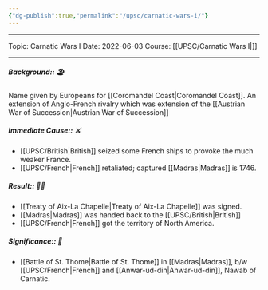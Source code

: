 ```yaml
---
{"dg-publish":true,"permalink":"/upsc/carnatic-wars-i/"}
---
```


----
Topic: Carnatic Wars I
Date: 2022-06-03
Course: [[UPSC/Carnatic Wars I\|]] 

----



##### Background:: 🏖️ 
Name given by Europeans for [[Coromandel Coast\|Coromandel Coast]].  An extension of Anglo-French rivalry which was extension of the [[Austrian War of Succession\|Austrian War of Succession]] 

##### Immediate Cause:: ⚔️
- [[UPSC/British\|British]] seized some French ships to provoke the much weaker France.
- [[UPSC/French\|French]] retaliated; captured [[Madras\|Madras]] is 1746.  

##### Result:: 🤔💭
- [[Treaty of Aix-La Chapelle\|Treaty of Aix-La Chapelle]] was signed. 
- [[Madras\|Madras]] was handed back to the [[UPSC/British\|British]] 
- [[UPSC/French\|French]] got the territory of North America. 

##### Significance:: 👀 
- [[Battle of St. Thome\|Battle of St. Thome]] in [[Madras\|Madras]], b/w [[UPSC/French\|French]] and [[Anwar-ud-din\|Anwar-ud-din]], Nawab of Carnatic. 